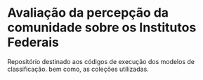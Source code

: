 # Avaliação da percepção da comunidade sobre os Institutos Federais

Repositório destinado aos códigos de execução dos modelos de classificação. bem como, as coleções utilizadas.
